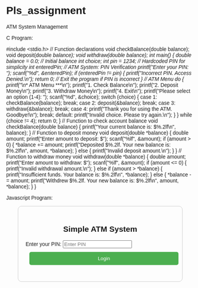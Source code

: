 # Pls_assignment


ATM System Management

C Program: 


#include <stdio.h> 
// Function declarations 
void checkBalance(double balance); 
void deposit(double *balance); 
void withdraw(double *balance); 
int main() { 
 double balance = 0.0; // Initial balance 
 int choice; 
 int pin = 1234; // Hardcoded PIN for simplicity 
 int enteredPin; 
 // ATM System: PIN Verification 
 printf("Enter your PIN: "); 
 scanf("%d", &enteredPin); 
 if (enteredPin != pin) { 
 printf("Incorrect PIN. Access Denied.\n"); 
 return 0; // Exit the program if PIN is incorrect 
 } 
 // ATM Menu
 do { 
 printf("\n*** ATM Menu ***\n"); 
 printf("1. Check Balance\n"); 
 printf("2. Deposit Money\n"); 
 printf("3. Withdraw Money\n"); 
 printf("4. Exit\n"); 
 printf("Please select an option (1-4): "); 
 scanf("%d", &choice); 
 switch (choice) { 
 case 1: 
 checkBalance(balance); 
 break; 
 case 2: 
 deposit(&balance); 
 break; 
 case 3: 
 withdraw(&balance); 
 break; 
 case 4: 
 printf("Thank you for using the ATM. Goodbye!\n");  break; 
 default: 
 printf("Invalid choice. Please try again.\n");  } 
 } while (choice != 4);
 return 0; 
} 
// Function to check account balance 
void checkBalance(double balance) { 
 printf("Your current balance is: $%.2lf\n", balance); 
} 
// Function to deposit money 
void deposit(double *balance) { 
 double amount; 
 printf("Enter amount to deposit: $"); 
 scanf("%lf", &amount); 
 if (amount > 0) { 
 *balance += amount; 
 printf("Deposited $%.2lf. Your new balance is: $%.2lf\n", amount, *balance);  } else { 
 printf("Invalid deposit amount.\n"); 
 } 
} 
// Function to withdraw money 
void withdraw(double *balance) { 
 double amount; 
 printf("Enter amount to withdraw: $"); 
 scanf("%lf", &amount);
 if (amount <= 0) { 
 printf("Invalid withdrawal amount.\n"); 
 } else if (amount > *balance) { 
 printf("Insufficient funds. Your balance is: $%.2lf\n", *balance);  } else { 
 *balance -= amount; 
 printf("Withdrew $%.2lf. Your new balance is: $%.2lf\n", amount, *balance);  } 
} 






Javascript Program: 



<!DOCTYPE html> 
<html lang="en"> 
<head> 
 <meta charset="UTF-8"> 
 <meta name="viewport" content="width=device-width, initial-scale=1.0">  <title>Simple ATM System</title>
 <style> 
 body { 
 font-family: Arial, sans-serif;  padding: 20px; 
 } 
 .container { 
 max-width: 400px; 
 margin: 0 auto; 
 padding: 20px; 
 border: 1px solid #ccc;  border-radius: 10px;  } 
 .container h2 { 
 text-align: center; 
 } 
 .btn { 
 padding: 10px; 
 margin: 10px; 
 width: 100%; 
 background-color: #4CAF50;  color: white; 
 border: none; 
 cursor: pointer; 
 border-radius: 5px; 
 } 
 .btn:hover { 
 background-color: #45a049;
 } 
 .error { 
 color: red; 
 } 
 .info { 
 color: green; 
 } 
 </style> 
</head> 
<body> 
 <div class="container"> 
 <h2>Simple ATM System</h2> 
 <div id="atm-container"> 
 <label for="pin">Enter your PIN:</label> 
 <input type="password" id="pin" placeholder="Enter PIN" required>  <button class="btn" onclick="login()">Login</button> 
 <p id="login-error" class="error"></p> 
 </div> 
 <div id="atm-menu" style="display:none;"> 
 <p id="balance-display"></p> 
 <button class="btn" onclick="checkBalance()">Check Balance</button>  <button class="btn" onclick="depositMoney()">Deposit Money</button>  <button class="btn" onclick="withdrawMoney()">Withdraw Money</button>  <button class="btn" onclick="logout()">Logout</button>  </div>
 </div> 
 <script> 
 let balance = 0; // Initial balance 
 const pinCode = "1234"; // Hardcoded PIN for simplicity 
 // Function to login and validate the PIN 
 function login() { 
 const enteredPin = document.getElementById("pin").value;  const loginError = document.getElementById("login-error"); 
 if (enteredPin === pinCode) { 
 // Hide login and show ATM menu 
 document.getElementById("atm-container").style.display = "none";  document.getElementById("atm-menu").style.display = "block";  updateBalanceDisplay(); 
 } else { 
 loginError.textContent = "Incorrect PIN. Please try again.";  } 
 } 
 // Function to display the current balance 
 function updateBalanceDisplay() { 
 document.getElementById("balance-display").textContent = `Current Balance:  $${balance.toFixed(2)}`; 
 }
 // Function to check balance 
 function checkBalance() { 
 updateBalanceDisplay(); 
 } 
 // Function to deposit money 
 function depositMoney() { 
 const amount = parseFloat(prompt("Enter amount to deposit:"));  if (amount > 0) { 
 balance += amount; 
 updateBalanceDisplay(); 
 alert(`You have successfully deposited $${amount.toFixed(2)}.`);  } else { 
 alert("Invalid deposit amount."); 
 } 
 } 
 // Function to withdraw money 
 function withdrawMoney() { 
 const amount = parseFloat(prompt("Enter amount to withdraw:"));  if (amount <= 0) { 
 alert("Invalid withdrawal amount."); 
 } else if (amount > balance) { 
 alert("Insufficient balance."); 
 } else { 
 balance -= amount; 
 updateBalanceDisplay();
 alert(`You have successfully withdrawn $${amount.toFixed(2)}.`);  } 
 } 
 // Function to logout and reset the system 
 function logout() { 
 balance = 0; // Reset balance 
 document.getElementById("atm-container").style.display = "block"; // Show login  document.getElementById("atm-menu").style.display = "none"; // Hide ATM menu  document.getElementById("pin").value = ""; // Clear PIN input  } 
 </script> 
</body> 
</html>
